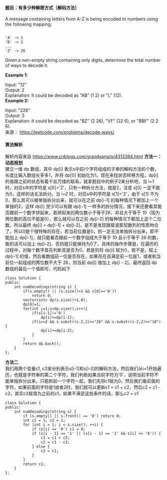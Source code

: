 
#### 题目：有多少种解密方式（解码方法）
A message containing letters from A-Z is being encoded to numbers using the following mapping:

```

'A' -> 1
'B' -> 2
...
'Z' -> 26
```

Given a non-empty string containing only digits, determine the total number of ways to decode it.

**Example 1:**<br>

Input: "12"<br>
Output: 2<br>
Explanation: It could be decoded as "AB" (1 2) or "L" (12).<br>
**Example 2:**<br>

Input: "226"<br>
Output: 3<br>
Explanation: It could be decoded as "BZ" (2 26), "VF" (22 6), or "BBF" (2 2 6).<br>
来源： https://leetcode.com/problems/decode-ways/

#### 算法解析
解析内容来自 https://www.cnblogs.com/grandyang/p/4313384.html
**方法一：动态规划**<br>
建立一维 dp 数组，其中 dp[i] 表示s中前i个字符组成的子串的解码方法的个数，长度比输入数组长多多1，并将 dp[0] 初始化为1。现在来找状态转移方程，dp[i] 的值跟之前的状态有着千丝万缕的联系，就拿题目中的例子2来分析吧，当 i=1 时，对应s中的字符是 s[0]='2'，只有一种拆分方法，就是2，注意 s[0] 一定不能为0，这样的话无法拆分。当 i=2 时，对应s中的字符是 s[1]='2'，由于 s[1] 不为0，那么其可以被单独拆分出来，就可以在之前 dp[i-1] 的每种情况下都加上一个单独的2，这样 dp[i] 至少可以有跟 dp[i-1] 一样多的拆分情况，接下来还要看其能否跟前一个数字拼起来，若拼起来的两位数小于等于26，并且大于等于 10（因为两位数的高位不能是0），那么就可以在之前 dp[i-2] 的每种情况下都加上这个二位数，所以最终 dp[i] = dp[i-1] + dp[i-2]，是不是发现跟斐波那契数列的性质吻合了。所以0是个很特殊的存在，若当前位置是0，则一定无法单独拆分出来，即不能加上 dp[i-1]，就只能看否跟前一个数字组成大于等于 10 且小于等于 26 的数，能的话可以加上 dp[i-2]，否则就只能保持为0了。具体的操作步骤是，在遍历的过程中，对每个数字首先判断其是否为0，若是则将 dp[i] 赋为0，若不是，赋上 dp[i-1] 的值，然后看数组前一位是否存在，如果存在且满足前一位是1，或者和当前位一起组成的两位数不大于 26，则当前 dp[i] 值加上 dp[i - 2]。最终返回 dp 数组的最后一个值即可，代码如下
```
class Solution {
public:
    int numDecodings(string s) {
        if(s.empty() || (s.size()>1 && s[0]=='0'))
            return 0;
        vector<int> dp(s.size()+1,0);
        dp[0]=1;
        for(int i=1;i<dp.size();i++){
            if(s[i-1]!='0')
                dp[i]+=dp[i-1];
            if(i>=2 && s.substr(i-2,2)<="26" && s.substr(i-2,2)>="10"){
                dp[i]+=dp[i-2];
            }
        }
        return dp.back();
    }
};
```
**方法二**<br>
我们用两个变量c1, c2来分别表示s[i-1]和s[i-2]的解码方法，然后我们从i=1开始遍历，也就是字符串的第二个字符，我们判断如果当前字符为'0'，说明当前字符不能单独拆分出来，只能和前一个字符一起，我们先将c1赋为0，然后我们看前面的字符，如果前面的字符是1或者2时，我们就可以更新c1 = c1 + c2，然后c2 = c1 - c2，其实c2赋值为之前的c1，如果不满足这些条件的话，那么c2 = c1
```
class Solution {
public:
    int numDecodings(string s) {
        if (s.empty() || s.front() == '0') return 0;
        int c1 = 1, c2 = 1;
        for (int i = 1; i < s.size(); ++i) {
            if (s[i] == '0') c1 = 0;
            if (s[i - 1] == '1' || (s[i - 1] == '2' && s[i] <= '6')) {
                c1 = c1 + c2;
                c2 = c1 - c2;
            } else {
                c2 = c1;
            }
        }
        return c1;
    }
};
```
